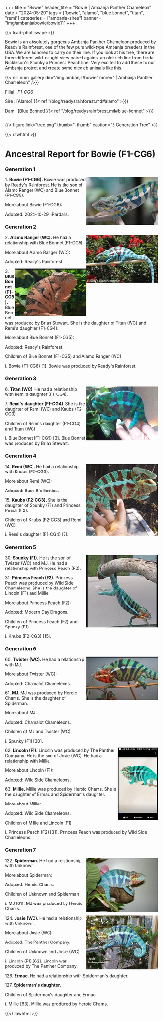 +++
title = "Bowie"
header_title = "Bowie | Ambanja Panther Chameleon"
date = "2024-05-29"
tags = ["bowie", "alamo", "blue bonnet", "titan", "remi"]
categories = ["ambanja-sires"]
banner = "img/ambanja/bowie/bowie11"
+++

{{< load-photoswipe >}}

Bowie is an absolutely gorgeous Ambanja Panther Chameleon produced by Ready's Rainforest, one of the few pure wild-type Ambanja breeders in the USA. We are honored to carry on their line. If you look at his tree, there are three different wild-caught sires paired against an older cb line from Linda Nickleson's Spunky x Princess Peach line. Very excited to add these to our Ambanja project and create some nice cb animals like this.


{{< no_num_gallery dir="/img/ambanja/bowie" more=" | Ambanja Panther Chameleon" />}}

Filial
: *F1-CG6*

Sire
: [Alamo]({{< ref "/blog/readysrainforest.md#alamo" >}})

Dam
: [Blue Bonnet]({{< ref "/blog/readysrainforest.md#blue-bonnet" >}})

---

{{< figure link="tree.png" thumb="-thumb" caption="5 Generation Tree" >}}

{{< rawhtml >}}
  <div id="grampstextdoc">
    <div id="header">
      <h1>Ancestral Report for Bowie (F1-CG6)</h1>
    </div>
    <h3>Generation 1</h3>
    <img align="right" alt="" border="0" src="isbowie6.jpg" />
    <p>1. <strong>Bowie (F1-CG6). </strong>Bowie was produced by Ready's Rainforest.  He is the son of Alamo Ranger (WC) and Blue Bonnet (F1-CG5). </p>
    <p>More about Bowie (F1-CG6):</p>
    <p>Adopted: 2024-10-29, iPardalis. </p>
    <h3>Generation 2</h3>
    <img align="right" alt="" border="0" src="isalamo.jpg" />
    <p>2. <strong>Alamo Ranger (WC). </strong>He had a relationship with Blue Bonnet (F1-CG5). </p>
    <p>More about Alamo Ranger (WC):</p>
    <p>Adopted: Ready's Rainforest. </p>
    <img align="right" alt="" border="0" src="isbluebonnet.jpg" />
    <p>3. <strong>Blue Bonnet (F1-CG5). </strong>Blue Bonnet was produced by Brian Stewart.  She is the daughter of Titan (WC) and Remi's daughter (F1-CG4). </p>
    <p>More about Blue Bonnet (F1-CG5):</p>
    <p>Adopted: Ready's Rainforest. </p>
    <p>Children of Blue Bonnet (F1-CG5) and Alamo Ranger (WC)</p>
    <p>i. Bowie (F1-CG6) [1]. Bowie was produced by Ready's Rainforest.  </p>
    <h3>Generation 3</h3>
    <img align="right" alt="" border="0" src="istitan1.jpg" />
    <p>6. <strong>Titan (WC). </strong>He had a relationship with Remi's daughter (F1-CG4). </p>
    <p>7. <strong>Remi's daughter (F1-CG4). </strong>She is the daughter of Remi (WC) and Knubs (F2-CG3). </p>
    <p>Children of Remi's daughter (F1-CG4) and Titan (WC)</p>
    <p>i. Blue Bonnet (F1-CG5) [3]. Blue Bonnet was produced by Brian Stewart.  </p>
    <h3>Generation 4</h3>
    <img align="right" alt="" border="0" src="isremi.jpg" />
    <p>14. <strong>Remi (WC). </strong>He had a relationship with Knubs (F2-CG3). </p>
    <p>More about Remi (WC):</p>
    <p>Adopted: Busy B's Exotics. </p>
    <p>15. <strong>Knubs (F2-CG3). </strong>She is the daughter of Spunky (F1) and Princess Peach (F2). </p>
    <p>Children of Knubs (F2-CG3) and Remi (WC)</p>
    <p>i. Remi's daughter (F1-CG4) [7]. </p>
    <h3>Generation 5</h3>
    <img align="right" alt="" border="0" src="isspunky.jpg" />
    <p>30. <strong>Spunky (F1). </strong>He is the son of Twister (WC) and MJ. He had a relationship with Princess Peach (F2). </p>
    <p>31. <strong>Princess Peach (F2). </strong>Princess Peach was produced by Wild Side Chameleons.  She is the daughter of Lincoln (F1) and Millie. </p>
    <p>More about Princess Peach (F2):</p>
    <p>Adopted: Modern Day Dragons. </p>
    <p>Children of Princess Peach (F2) and Spunky (F1)</p>
    <p>i. Knubs (F2-CG3) [15]. </p>
    <h3>Generation 6</h3>
    <img align="right" alt="" border="0" src="istwister.jpg" />
    <p>60. <strong>Twister (WC). </strong>He had a relationship with MJ. </p>
    <p>More about Twister (WC):</p>
    <p>Adopted: Chamalot Chameleons. </p>
    <p>61. <strong>MJ. </strong>MJ was produced by Heroic Chams.  She is the daughter of Spiderman. </p>
    <p>More about MJ:</p>
    <p>Adopted: Chamalot Chameleons. </p>
    <p>Children of MJ and Twister (WC)</p>
    <p>i. Spunky (F1) [30]. </p>
    <img align="right" alt="" border="0" src="islincoln.jpg" />
    <p>62. <strong>Lincoln (F1). </strong>Lincoln was produced by The Panther Company.  He is the son of Josie (WC). He had a relationship with Millie. </p>
    <p>More about Lincoln (F1):</p>
    <p>Adopted: Wild Side Chameleons. </p>
    <p>63. <strong>Millie. </strong>Millie was produced by Heroic Chams.  She is the daughter of Ermac and Spiderman's daughter. </p>
    <p>More about Millie:</p>
    <p>Adopted: Wild Side Chameleons. </p>
    <p>Children of Millie and Lincoln (F1)</p>
    <p>i. Princess Peach (F2) [31]. Princess Peach was produced by Wild Side Chameleons.  </p>
    <h3>Generation 7</h3>
    <img align="right" alt="" border="0" src="isspiderman.jpg" />
    <p>122. <strong>Spiderman. </strong>He had a relationship with Unknown. </p>
    <p>More about Spiderman:</p>
    <p>Adopted: Heroic Chams. </p>
    <p>Children of Unknown and Spiderman</p>
    <p>i. MJ [61]. MJ was produced by Heroic Chams.  </p>
    <img align="right" alt="" border="0" src="isjosie.jpg" />
    <p>124. <strong>Josie (WC). </strong>He had a relationship with Unknown. </p>
    <p>More about Josie (WC):</p>
    <p>Adopted: The Panther Company. </p>
    <p>Children of Unknown and Josie (WC)</p>
    <p>i. Lincoln (F1) [62]. Lincoln was produced by The Panther Company.  </p>
    <p>126. <strong>Ermac. </strong>He had a relationship with Spiderman's daughter. </p>
    <p>127. <strong>Spiderman's daughter. </strong></p>
    <p>Children of Spiderman's daughter and Ermac</p>
    <p>i. Millie [63]. Millie was produced by Heroic Chams.  </p>
  </div>


{{</ rawhtml >}}

